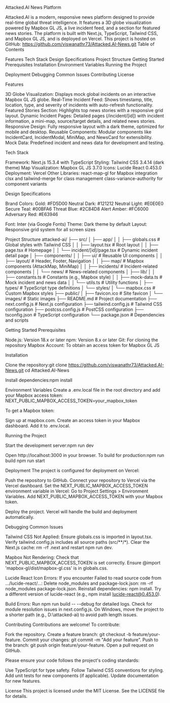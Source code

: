 Attacked.AI News Platform

Attacked.AI is a modern, responsive news platform designed to provide real-time global threat intelligence. It features a 3D globe visualization powered by Mapbox GL JS, a live incident feed, and a section for featured news stories. The platform is built with Next.js, TypeScript, Tailwind CSS, and Mapbox GL JS, and is deployed on Vercel.
This project is hosted on GitHub: https://github.com/viswanathr73/Attacked.AI-News.git
Table of Contents

Features
Tech Stack
Design Specifications
Project Structure
Getting Started
Prerequisites
Installation
Environment Variables
Running the Project


Deployment
Debugging Common Issues
Contributing
License

Features

3D Globe Visualization: Displays mock global incidents on an interactive Mapbox GL JS globe.
Real-Time Incident Feed: Shows timestamp, title, location, type, and severity of incidents with auto-refresh functionality.
Featured Stories Section: Highlights top news stories with a responsive grid layout.
Dynamic Incident Pages: Detailed pages (/incident/[id]) with incident information, a mini-map, source/target details, and related news stories.
Responsive Design: Fully responsive layout with a dark theme, optimized for mobile and desktop.
Reusable Components: Modular components like IncidentCard, IncidentModal, MiniMap, and NewsCard for extensibility.
Mock Data: Predefined incident and news data for development and testing.

Tech Stack

Framework: Next.js 15.3.4 with TypeScript
Styling: Tailwind CSS 3.4.14 (dark theme)
Map Visualization: Mapbox GL JS 3.7.0
Icons: Lucide React 0.453.0
Deployment: Vercel
Other Libraries:
react-map-gl for Mapbox integration
clsx and tailwind-merge for class management
class-variance-authority for component variants



Design Specifications

Brand Colors:
Gold: #FD5D00
Neutral Dark: #121212
Neutral Light: #E0E0E0
Secure Teal: #00BFA6
Threat Blue: #2C84D8
Alert Amber: #FC6000
Adversary Red: #E63946


Font: Inter (via Google Fonts)
Theme: Dark theme by default
Layout: Responsive grid system for all screen sizes

Project Structure
attacked-ai/
├── src/
│   ├── app/
│   │   ├── globals.css           # Global styles with Tailwind CSS
│   │   ├── layout.tsx            # Root layout
│   │   ├── page.tsx              # Homepage
│   │   └── incident/[id]/page.tsx # Dynamic incident detail page
│   ├── components/
│   │   ├── ui/                   # Reusable UI components
│   │   ├── layout/               # Header, Footer, Navigation
│   │   ├── map/                  # Mapbox components (AttackMap, MiniMap)
│   │   ├── incidents/            # Incident-related components
│   │   └── news/                 # News-related components
│   ├── lib/
│   │   ├── constants.ts          # Constants (e.g., Mapbox style)
│   │   ├── mock-data.ts          # Mock incident and news data
│   │   └── utils.ts              # Utility functions
│   ├── types/                    # TypeScript type definitions
│   └── styles/
│       └── mapbox.css            # Custom Mapbox styles
├── public/
│   ├── favicon.ico               # Site favicon
│   └── images/                   # Static images
├── README.md                     # Project documentation
├── next.config.js                # Next.js configuration
├── tailwind.config.js            # Tailwind CSS configuration
├── postcss.config.js             # PostCSS configuration
├── tsconfig.json                 # TypeScript configuration
└── package.json                  # Dependencies and scripts

Getting Started
Prerequisites

Node.js: Version 18.x or later
npm: Version 8.x or later
Git: For cloning the repository
Mapbox Account: To obtain an access token for Mapbox GL JS

Installation

Clone the repository:git clone https://github.com/viswanathr73/Attacked.AI-News.git
cd Attacked.AI-News


Install dependencies:npm install



Environment Variables
Create a .env.local file in the root directory and add your Mapbox access token:
NEXT_PUBLIC_MAPBOX_ACCESS_TOKEN=your_mapbox_token

To get a Mapbox token:

Sign up at mapbox.com.
Create an access token in your Mapbox dashboard.
Add it to .env.local.

Running the Project

Start the development server:npm run dev


Open http://localhost:3000 in your browser.
To build for production:npm run build
npm run start



Deployment
The project is configured for deployment on Vercel:

Push the repository to GitHub.
Connect your repository to Vercel via the Vercel dashboard.
Set the NEXT_PUBLIC_MAPBOX_ACCESS_TOKEN environment variable in Vercel:
Go to Project Settings > Environment Variables.
Add NEXT_PUBLIC_MAPBOX_ACCESS_TOKEN with your Mapbox token.


Deploy the project. Vercel will handle the build and deployment automatically.

Debugging Common Issues

Tailwind CSS Not Applied:
Ensure globals.css is imported in layout.tsx.
Verify tailwind.config.js includes all source paths (src/**/*).
Clear the Next.js cache: rm -rf .next and restart npm run dev.


Mapbox Not Rendering:
Check that NEXT_PUBLIC_MAPBOX_ACCESS_TOKEN is set correctly.
Ensure @import 'mapbox-gl/dist/mapbox-gl.css' is in globals.css.


Lucide React Icon Errors:
If you encounter Failed to read source code from .../lucide-react/...:
Delete node_modules and package-lock.json: rm -rf node_modules package-lock.json.
Reinstall dependencies: npm install.
Try a different version of lucide-react (e.g., npm install lucide-react@0.453.0).




Build Errors:
Run npm run build -- --debug for detailed logs.
Check for module resolution issues in next.config.js.
On Windows, move the project to a shorter path (e.g., D:\attacked-ai) to avoid path length issues.



Contributing
Contributions are welcome! To contribute:

Fork the repository.
Create a feature branch: git checkout -b feature/your-feature.
Commit your changes: git commit -m "Add your feature".
Push to the branch: git push origin feature/your-feature.
Open a pull request on GitHub.

Please ensure your code follows the project's coding standards:

Use TypeScript for type safety.
Follow Tailwind CSS conventions for styling.
Add unit tests for new components (if applicable).
Update documentation for new features.

License
This project is licensed under the MIT License. See the LICENSE file for details.